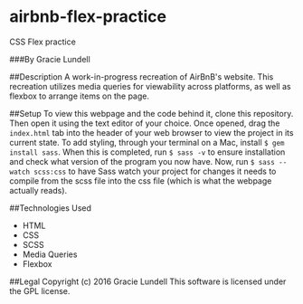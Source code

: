 # airbnb-flex-practice
CSS Flex practice

###By Gracie Lundell

##Description
A work-in-progress recreation of AirBnB's website. This recreation utilizes media queries for viewability across platforms, as well as flexbox to arrange items on the page.

##Setup
To view this webpage and the code behind it, clone this repository. Then open it using the text editor of your choice. Once opened, drag the <code>index.html</code> tab into the header of your web browser to view the project in its current state.
To add styling, through your terminal on a Mac, install <code>$ gem install sass</code>. When this is completed, run <code>$ sass -v</code> to ensure installation and check what version of the program you now have. Now, run <code>$ sass --watch scss:css</code> to have Sass watch your project for changes it needs to compile from the scss file into the css file (which is what the webpage actually reads).

##Technologies Used
- HTML
- CSS
- SCSS
- Media Queries
- Flexbox

##Legal
Copyright (c) 2016 Gracie Lundell This software is licensed under the GPL license.

